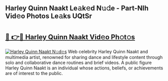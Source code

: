 ## Harley Quinn Naakt Le𝚊k𝚎d N𝚞𝚍e - Part-NIh Vid𝚎o Photos Le𝚊ks UQtSr

# <h2><a href="http://fbb1tf.evod.top/?m=Harley+Quinn+Naakt">🔗 👉🔴 Harley Quinn Naakt Vid𝚎o Ph𝚘t𝚘s</a></h2>

[![Harley Quinn Naakt N𝚞d𝚎s](https://i.imgur.com/8V9OHl7.gif)](http://fbb1tf.evod.top/?m=Harley+Quinn+Naakt)
Web celebrity Harley Quinn Naakt and multimedia artist, renowned for sharing dance and lifestyle content through solo and collaborative dance routines and brief videos. A public figure Harley Quinn Naakt is an individual whose actions, beliefs, or achievements are of interest to the public. 
